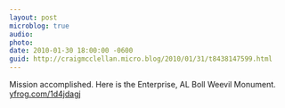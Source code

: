 ```yaml
---
layout: post
microblog: true
audio: 
photo: 
date: 2010-01-30 18:00:00 -0600
guid: http://craigmcclellan.micro.blog/2010/01/31/t8438147599.html
---
```

Mission accomplished. Here is the Enterprise, AL Boll Weevil Monument.  [yfrog.com/1d4jdagj](http://yfrog.com/1d4jdagj)
